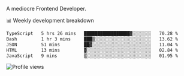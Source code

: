 A mediocre Frontend Developer.

📊 Weekly development breakdown
<!--START_SECTION:waka-->

```txt
TypeScript   5 hrs 26 mins   █████████████████▓░░░░░░░   70.28 %
Bash         1 hr 3 mins     ███▒░░░░░░░░░░░░░░░░░░░░░   13.62 %
JSON         51 mins         ██▓░░░░░░░░░░░░░░░░░░░░░░   11.04 %
HTML         13 mins         ▓░░░░░░░░░░░░░░░░░░░░░░░░   02.84 %
JavaScript   9 mins          ▒░░░░░░░░░░░░░░░░░░░░░░░░   01.95 %
```

<!--END_SECTION:waka-->

<img src="https://gpvc.arturio.dev/iqbalfasri" alt="Profile views"/>
